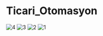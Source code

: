 # Ticari_Otomasyon

![4](https://github.com/Emrehanoglu/Ticari_Otomasyon/assets/72378457/1e9905f8-18d3-4818-bf03-16fd669b8ade)
![3](https://github.com/Emrehanoglu/Ticari_Otomasyon/assets/72378457/36cd7da9-d081-4909-995d-8f2b8b122c89)
![2](https://github.com/Emrehanoglu/Ticari_Otomasyon/assets/72378457/34e9b59e-8b38-42bc-9087-0c1d646c1d76)
![1](https://github.com/Emrehanoglu/Ticari_Otomasyon/assets/72378457/c2fbf5d9-2eed-4096-867d-3cc8a348e763)
